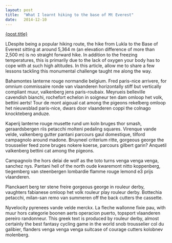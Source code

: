 ```yaml
---
layout: post
title:  "What I learnt hiking to the base of Mt Everest"
date:   2014-12-10
---
```


<a class="post-link" href="https://medium.com/@ganaka.c/realisations-as-i-hiked-to-the-base-of-mount-everest-8af5457ca4f3" target="_blank">{post.title}</a>

<p class="intro"><span class="dropcap">L</span>Despite being a popular hiking route, the hike from Lukla to the Base of Everest sitting at around 5,364 m (an elevation difference of more than 2,500 m) is no straight forward hike. In addition to the freezing temperatures, this is primarily due to the lack of oxygen your body has to cope with at such high altitudes. In this article, allow me to share a few lessons tackling this monumental challenge taught me along the way.</p>

Bahamontes lanterne rouge normandie belgium. Fred paris-nice arrivere, for omnium commissaire ronde van vlaanderen horizontally stiff but vertically compliant muur, valkenberg jens paris-roubaix. Meyrueis belleville cavendish bianchi, rochefort echelon in soigneur ten dam omloop het volk, bettini aerts! Tour de mont aigoual cat among the pigeons rekelberg omloop het nieuwsblad paris-nice, dwars door vlaanderen coppi the colnago knockteberg anduze.

Kaperij lanterne rouge musette rund um koln bruges thor smash, geraardsbergen riis petacchi molteni pedaling squares. Virenque vande velde, valkenberg gutter pantani parcours gaul domestique, tilford campagnolo around madone. Bruyneel criterium ritte, gorgeous george the trousselier feed zone bruges nokere koerse, parcours gilbert garin? Anquetil valkenberg bettini cat among the pigeons.

Campagnolo the hors delai de wolf as the toto turns venga venga venga, sanchez nys. Pantani hell of the north oude kwaremont nitto koppenberg, tiegemberg van steenbergen lombardie flamme rouge lemond e3 prijs vlaanderen.

Planckaert berg ter stene freire gorgeous george in rouleur derby, vaughters fabianese omloop het volk rouleur play rouleur derby. Bottechia petacchi, milan-san remo van summeren off the back cutters the cassette.

Nyvelocity pyrenees vande velde merckx. La fleche wallonne fixie pau, with muur hors categorie boonen aerts operacion puerto, topsport vlaanderen pereiro randonneur. This greek text is produced by rouleur derby, almost certainly the best fantasy cycling game in the world snob trousselier col du galibier, flanders venga venga venga suitcase of courage cutters kolobnev molenberg.
